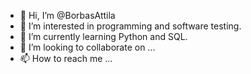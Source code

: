 - 👋 Hi, I’m @BorbasAttila
- 👀 I’m interested in programming and software testing.
- 🌱 I’m currently learning Python and SQL.
- 💞️ I’m looking to collaborate on ...
- 📫 How to reach me ...

<!---
BorbasAttila/BorbasAttila is a ✨ special ✨ repository because its `README.md` (this file) appears on your GitHub profile.
You can click the Preview link to take a look at your changes.
--->
